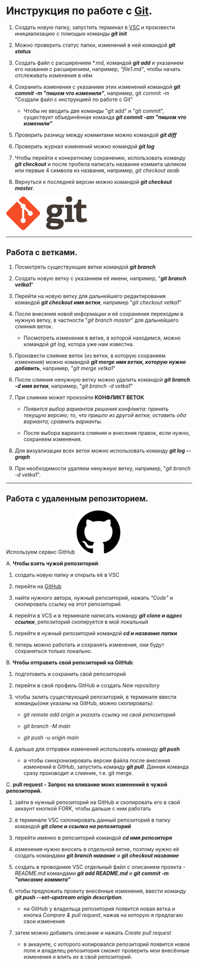 # Инструкция по работе с [Git](https://git-scm.com/).

1. Создать новую папку, запустить терминал в [VSC](https://code.visualstudio.com/) и произвести инициализацию с помощью команды ***git init***

2. Можно проверить статус папки, изменений в ней командой ***git status***

3. Создать файл с расширением *.md, командой ***git add*** и указанием его названия с расширением, например, *"file1.md"*, чтобы начать отслеживать изменения в нём

4. Сохранить изменения с указанием этих изменений командой ***git commit -m "пишем что изменили"***, например, git commit -m "Создали файл с инструкцией по работе с Git"

    * Чтобы не вводить две команды "git add" и "git commit", существует объединённая команда ***git commit -am "пишем что изменили"***

5. Проверить разницу между коммитами можно командой ***git diff***

6. Проверить журнал изменений можно командой ***git log***

7. Чтобы перейти к конкретному сохранению, использовать команду ***git checkout*** и после пробела написать название коммита целиком или первые 4 символа из названия, например, *git checkout aeab*

8. Вернуться к последней версии можно командой ***git checkout master***.

![Git](logo_git.png "Лого Git")

__________________________________________________

## Работа с ветками.

1. Посмотреть существующие ветки командой ***git branch***

2. Создать новую ветку с указанием её имени, например, "***git branch vetka1***"

3. Перейти на новую ветку для дальнейшего редактирования командой ***git checkout имя ветки***, например "*git checkout vetka1*"

4. После внесения новой информации и её сохранения переходим в нужную ветку, в частности "*git branch master*" для дальнейшего слияния веток.

    * Посмотреть изменения в ветке, в которой находимся, можно командой *git log*, котора уже нам известна.

5. Произвести слияние веток (из ветки, в которую сохраняем изменения) можно командой ***git merge имя ветки, которую нужно добавить***, например, "*git merge vetka1*"

6. После слияния ненужную ветку можно удалить командой ***git branch -d имя ветки***, например, "*git branch -d vetka1*"

7. При слиянии может произойти **КОНФЛИКТ ВЕТОК**

    * *Появится выбор вариантов решения конфликта: принять текущую версию; то, что пришло из другой ветки; оставить оба варианта; сравнить варианты.*

    * После выбора варианта слияния и внесения правок, если нужно, сохраняем изменения.

8. Для визуализации всех веток можно использовать команду ***git log --graph***

9. При необходимости удаляем ненужную ветку, например, "*git branch -d vetka1*".

__________________________________________________

## Работа с удаленным репозиторием.
Используем сервис GitHub ![GitHub](logo_github.png "Лого Git")

A. **Чтобы взять чужой репозиторий**:

1. создать новую папку и открыть её в VSC

2. перейти на [GitHub](https://github.com/)

3. найти нужного автора, нужный репозиторий, нажать *"Code"* и скопировать ссылку на этот репозиторий

4. перейти в VCS и в терминале написать команду ***git clone и адрес ссылки***, репозиторий скопируется в мой локальный

5. перейти в нужный репозиторий командой ***cd и название папки***

6. теперь можно работать и сохранять изменения, они будут сохраняться только локально.

B. **Чтобы отправить свой репозиторий на GitHub**:

1. подготовить и сохранить свой репозиторий

2. перейти в свой профиль GitHub и создать *New repository*

3. чтобы залить существующий репозиторий, в терминале ввести команды(они указаны на GitHub, можно скопировать):

    * *git remote add origin и указать ссылку на свой репозиторий*

    * *git branch -M main*

    * *git push -u origin main*

4. дальше для отправки изменений использовать команду ***git push***

    * а чтобы синхронизировать версии файла после внесения изменений в GitHub, запустить команду ***git pull***. Данная команда сразу производит и слияние, т.е. git merge.

C. **pull request - Запрос на вливание моих изменений в чужой репозиторий.**

1. зайти в нужный репозиторий на GitHub и скопировать его в свой аккаунт кнопкой *FORK*, чтобы дальше с ним работать

2. в терминале VSC склонировать данный репозиторий в папку командой ***git clone и ссылка на репозиторий***

3. перейти именно в репозиторий командой ***cd имя репозиторя***

4. изменения нужно вносить в отдельной ветке, поэтому нужно её создать командами ***git branch навание*** и ***git checkout название***

5. создать в проводнике VSC отдельный файл с описанием проекта - *README.md* командами ***git add README.md*** и ***git commit -m "описание коммита"***

6. чтобы предложить проекту внесённые изменения, ввести команду ***git push --set-upstream origin description***.

    * на GitHub у владельца репозитория появится новая ветка и кнопка *Compare & pull request*, нажав на которую я предлагаю свои изменения

7. затем можно добавить описание и нажать *Create pull request*

    * в аккаунте, с которого копировался репозиторий появится новое поле и владелец репозитория сможет проверить мои внесённые изменения и влить их в свой репозиторий.
